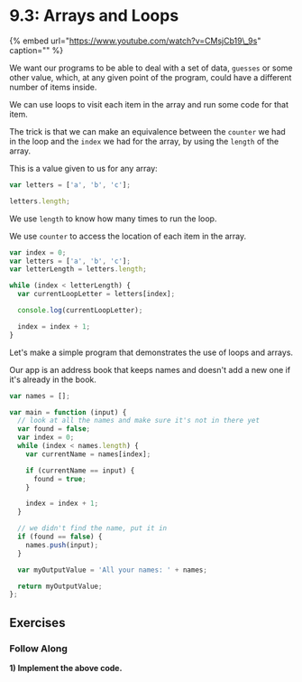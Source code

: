 # 9.3: Arrays and Loops

{% embed url="https://www.youtube.com/watch?v=CMsjCb19\_9s" caption="" %}

We want our programs to be able to deal with a set of data, `guesses` or some other value, which, at any given point of the program, could have a different number of items inside.

We can use loops to visit each item in the array and run some code for that item.

The trick is that we can make an equivalence between the `counter` we had in the loop and the `index` we had for the array, by using the `length` of the array.

This is a value given to us for any array:

```javascript
var letters = ['a', 'b', 'c'];
```

```javascript
letters.length;
```

We use `length` to know how many times to run the loop.

We use `counter` to access the location of each item in the array.

```javascript
var index = 0;
var letters = ['a', 'b', 'c'];
var letterLength = letters.length;

while (index < letterLength) {
  var currentLoopLetter = letters[index];

  console.log(currentLoopLetter);

  index = index + 1;
}
```

Let's make a simple program that demonstrates the use of loops and arrays.

Our app is an address book that keeps names and doesn't add a new one if it's already in the book.

```javascript
var names = [];

var main = function (input) {
  // look at all the names and make sure it's not in there yet
  var found = false;
  var index = 0;
  while (index < names.length) {
    var currentName = names[index];

    if (currentName == input) {
      found = true;
    }

    index = index + 1;
  }

  // we didn't find the name, put it in
  if (found == false) {
    names.push(input);
  }

  var myOutputValue = 'All your names: ' + names;

  return myOutputValue;
};
```

## Exercises

### Follow Along

**1\) Implement the above code.**

